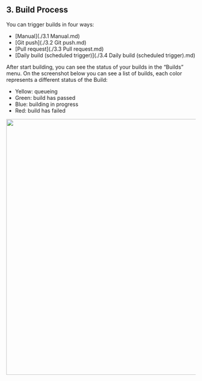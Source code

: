 ## 3. Build Process

You can trigger builds in four ways:

- [Manual](./3.1 Manual.md)
- [Git push](./3.2 Git push.md)
- [Pull request](./3.3 Pull request.md)
- [Daily build (scheduled trigger)](./3.4 Daily build (scheduled trigger).md)

After start building, you can see the status of your builds in the “Builds” menu. On the screenshot below you can see a list of builds, each color represents a different status of the Build:

- Yellow: queueing
- Green: build has passed
- Blue: building in progress
- Red: build has failed


<img src="https://dn-shimo-image.qbox.me/n2sC3cqDBGceNhhH.png!thumbnail" width=680>







